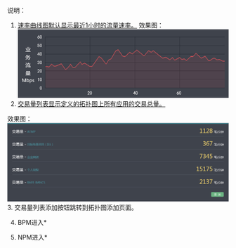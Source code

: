 说明：

1. [速率曲线图默认显示最近1小时的流量速率。](/应用速率曲线图.md)
  效果图：
  ![](/assets/应用速率曲线图.png)
2. [交易量列表显示定义的拓扑图上所有应用的交易总量。](/应用交易量列表.md)

  效果图：
  ![](/assets/应用交易量列表.png)
3. 交易量列表添加按钮跳转到拓扑图添加页面。

4. BPM进入\*

5. NPM进入\*


